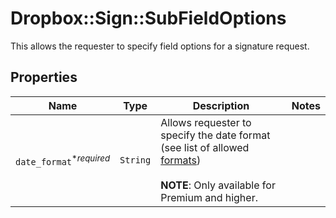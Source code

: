 # Dropbox::Sign::SubFieldOptions

This allows the requester to specify field options for a signature request.

## Properties

| Name | Type | Description | Notes |
| ---- | ---- | ----------- | ----- |
| `date_format`<sup>*_required_</sup> | ```String``` |  Allows requester to specify the date format (see list of allowed [formats](/api/reference/constants/#date-formats))<br><br>**NOTE**: Only available for Premium and higher.  |  |

